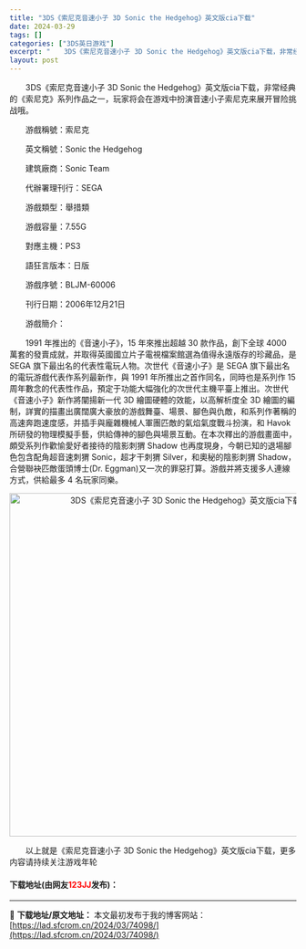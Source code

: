 ```yaml
---
title: "3DS《索尼克音速小子 3D Sonic the Hedgehog》英文版cia下载"
date: 2024-03-29
tags: []
categories: ["3DS英日游戏"]
excerpt: "　　3DS《索尼克音速小子 3D Sonic the Hedgehog》英文版cia下载，非常经典的《索尼克》系列作品之一，玩家将会在游戏中扮演音速小子索尼克来展开冒险挑战哦。 　　游戲稱號：索尼克 　　英文稱號：Sonic the Hedgehog 　　建筑廠商：Sonic Team 　　代辦署理&hellip;"
layout: post
---
```


 <p>　　3DS《索尼克音速小子 3D Sonic the Hedgehog》英文版cia下载，非常经典的《索尼克》系列作品之一，玩家将会在游戏中扮演音速小子索尼克来展开冒险挑战哦。</p> <p>　　游戲稱號：索尼克</p> <p>　　英文稱號：Sonic the Hedgehog</p> <p>　　建筑廠商：Sonic Team</p> <p>　　代辦署理刊行：SEGA</p> <p>　　游戲類型：舉措類</p> <p>　　游戲容量：7.55G</p> <p>　　對應主機：PS3</p> <p>　　語狂言版本：日版</p> <p>　　游戲序號：BLJM-60006</p> <p>　　刊行日期：2006年12月21日</p> <p>　　游戲簡介：</p> <p>　　1991 年推出的《音速小子》，15 年來推出超越 30 款作品，創下全球 4000 萬套的發賣成就，并取得英國國立片子電視檔案館選為值得永遠版存的珍藏品，是 SEGA 旗下最出名的代表性電玩人物。次世代《音速小子》是 SEGA 旗下最出名的電玩游戲代表作系列最新作，與 1991 年所推出之首作同名，同時也是系列作 15 周年數念的代表性作品，預定于功能大幅強化的次世代主機平臺上推出。次世代《音速小子》新作將闡揚新一代 3D 繪圖硬體的效能，以高解析度全 3D 繪圖的編制，詳實的描畫出廣闊廣大豪放的游戲舞臺、場景、腳色與仇敵，和系列作著稱的高速奔跑速度感，并插手與龐雜機械人軍團匹敵的氣焰氣度戰斗扮演，和 Havok 所研發的物理模擬手藝，供給傳神的腳色與場景互動。在本次釋出的游戲畫面中，頗受系列作歡愉愛好者接待的陰影刺猬 Shadow 也再度現身，今朝已知的退場腳色包含配角超音速刺猬 Sonic，超才干刺猬 Silver，和奧秘的陰影刺猬 Shadow，合營聯袂匹敵蛋頭博士(Dr. Eggman)又一次的罪惡打算。游戲并將支援多人連線方式，供給最多 4 名玩家同樂。</p> <p align="center"><img align="" border="0" src="https://lad.sfcrom.cn/wp-content/uploads/2024/03/20240329_6606333da2d56.jpg" width="602" alt="3DS《索尼克音速小子 3D Sonic the Hedgehog》英文版cia下载" /></p> <p>　　以上就是《索尼克音速小子 3D Sonic the Hedgehog》英文版cia下载，更多内容请持续关注游戏年轮</p> <p><h4>下载地址(由网友<font color="red">123JJ</font>发布)：</h4></p> 

---
📖 **下载地址/原文地址：** 本文最初发布于我的博客网站：[https://lad.sfcrom.cn/2024/03/74098/](https://lad.sfcrom.cn/2024/03/74098/)

